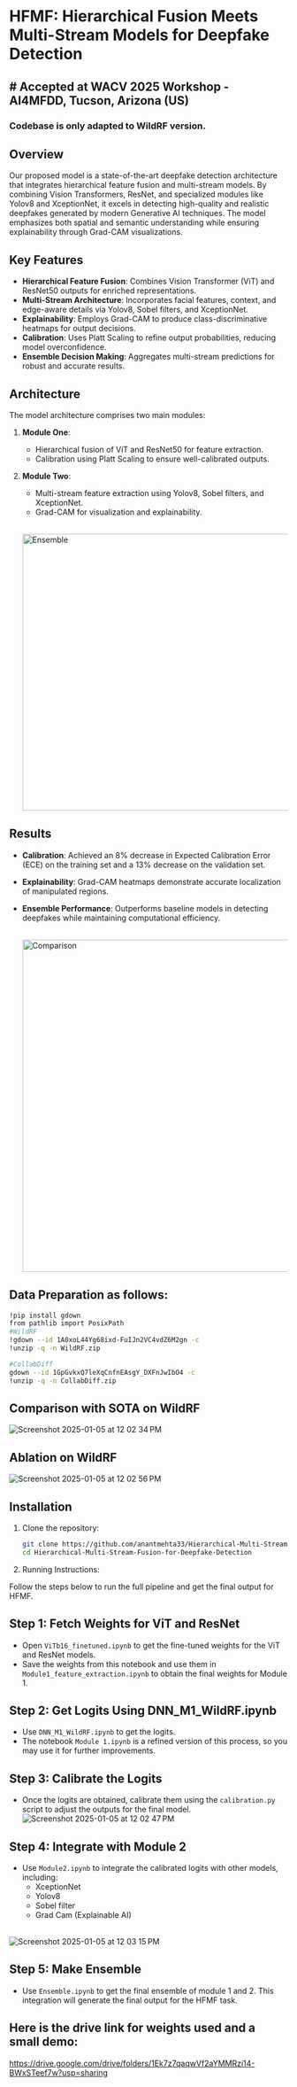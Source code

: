 # HFMF: Hierarchical Fusion Meets Multi-Stream Models for Deepfake Detection
## # Accepted at WACV 2025 Workshop - AI4MFDD, Tucson, Arizona (US)
### Codebase is only adapted to WildRF version.

## Overview  
Our proposed model is a state-of-the-art deepfake detection architecture that integrates hierarchical feature fusion and multi-stream models. By combining Vision Transformers, ResNet, and specialized modules like Yolov8 and XceptionNet, it excels in detecting high-quality and realistic deepfakes generated by modern Generative AI techniques. The model emphasizes both spatial and semantic understanding while ensuring explainability through Grad-CAM visualizations.

## Key Features  
- **Hierarchical Feature Fusion**: Combines Vision Transformer (ViT) and ResNet50 outputs for enriched representations.  
- **Multi-Stream Architecture**: Incorporates facial features, context, and edge-aware details via Yolov8, Sobel filters, and XceptionNet.  
- **Explainability**: Employs Grad-CAM to produce class-discriminative heatmaps for output decisions.  
- **Calibration**: Uses Platt Scaling to refine output probabilities, reducing model overconfidence.  
- **Ensemble Decision Making**: Aggregates multi-stream predictions for robust and accurate results.  

## Architecture  
The model architecture comprises two main modules:  
1. **Module One**:  
   - Hierarchical fusion of ViT and ResNet50 for feature extraction.  
   - Calibration using Platt Scaling to ensure well-calibrated outputs.  
2. **Module Two**:  
   - Multi-stream feature extraction using Yolov8, Sobel filters, and XceptionNet.  
   - Grad-CAM for visualization and explainability.
  
    &nbsp; &nbsp;  &nbsp;  &nbsp;  &nbsp;  &nbsp;  &nbsp;  &nbsp;  &nbsp;<img src="https://github.com/user-attachments/assets/cabaa9ae-4f42-4c98-a575-d3294011ddd5" alt="Ensemble" width="500" />


## Results  

- **Calibration**: Achieved an 8% decrease in Expected Calibration Error (ECE) on the training set and a 13% decrease on the validation set.  
- **Explainability**: Grad-CAM heatmaps demonstrate accurate localization of manipulated regions.  
- **Ensemble Performance**: Outperforms baseline models in detecting deepfakes while maintaining computational efficiency.

  &nbsp; &nbsp;  &nbsp;  &nbsp;  &nbsp;  &nbsp;  &nbsp;  &nbsp;  &nbsp;<img src="https://github.com/user-attachments/assets/6d27282f-bc48-42b1-bb19-ebfd1ae14b29" alt="Comparison" width="600" />

## Data Preparation as follows:
```bash
!pip install gdown
from pathlib import PosixPath
#WildRF
!gdown --id 1A0xoL44Yg68ixd-FuIJn2VC4vdZ6M2gn -c
!unzip -q -n WildRF.zip

#CollabDiff
gdown --id 1GpGvkxQ7leXqCnfnEAsgY_DXFnJwIbO4 -c
!unzip -q -n CollabDiff.zip

```

## Comparison with SOTA on WildRF  

![Screenshot 2025-01-05 at 12 02 34 PM](https://github.com/user-attachments/assets/773ad989-28ae-4f65-9a47-84a65be1dc88)


## Ablation on WildRF  
![Screenshot 2025-01-05 at 12 02 56 PM](https://github.com/user-attachments/assets/3a7e2c53-1205-4afc-b0f2-01b6b4c5e1a0)


## Installation  
1. Clone the repository:  
   ```bash
   git clone https://github.com/anantmehta33/Hierarchical-Multi-Stream-Fusion-for-Deepfake-Detection.git
   cd Hierarchical-Multi-Stream-Fusion-for-Deepfake-Detection
2. Running Instructions:

Follow the steps below to run the full pipeline and get the final output for HFMF.

## Step 1: Fetch Weights for ViT and ResNet

- Open `ViTb16_finetuned.ipynb` to get the fine-tuned weights for the ViT and ResNet models.
- Save the weights from this notebook and use them in `Module1_feature_extraction.ipynb` to obtain the final weights for Module 1.

## Step 2: Get Logits Using DNN_M1_WildRF.ipynb

- Use `DNN_M1_WildRF.ipynb` to get the logits. 
- The notebook `Module 1.ipynb` is a refined version of this process, so you may use it for further improvements.

## Step 3: Calibrate the Logits

- Once the logits are obtained, calibrate them using the `calibration.py` script to adjust the outputs for the final model.
![Screenshot 2025-01-05 at 12 02 47 PM](https://github.com/user-attachments/assets/930c4268-2ca4-4e19-a2ba-debcc5a63257)

## Step 4: Integrate with Module 2

- Use `Module2.ipynb` to integrate the calibrated logits with other models, including:
  - XceptionNet
  - Yolov8
  - Sobel filter
  - Grad Cam (Explainable AI)<br>
  <br>
![Screenshot 2025-01-05 at 12 03 15 PM](https://github.com/user-attachments/assets/f172aa36-fd26-43ca-b021-a81fddc4fbfd)


    
## Step 5: Make Ensemble
- Use `Ensemble.ipynb` to get the final ensemble of module 1 and 2.
This integration will generate the final output for the HFMF task.

## Here is the drive link for weights used and a small demo:
https://drive.google.com/drive/folders/1Ek7z7qaqwVf2aYMMRzi14-BWxSTeef7w?usp=sharing
